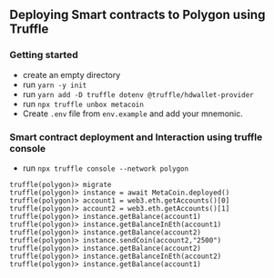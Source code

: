 ## Deploying Smart contracts to Polygon using Truffle

### Getting started
* create an empty directory
* run `yarn -y init`
* run `yarn add -D truffle dotenv @truffle/hdwallet-provider`
* run `npx truffle unbox metacoin`
* Create `.env` file from `env.example` and add your mnemonic.


### Smart contract deployment and Interaction using truffle console

* run  `npx truffle console --network polygon`

```console
truffle(polygon)> migrate
truffle(polygon)> instance = await MetaCoin.deployed()
truffle(polygon)> account1 = web3.eth.getAccounts()[0]
truffle(polygon)> account2 = web3.eth.getAccounts()[1]
truffle(polygon)> instance.getBalance(account1)
truffle(polygon)> instance.getBalanceInEth(account1)
truffle(polygon)> instance.getBalance(account2)
truffle(polygon)> instance.sendCoin(account2,"2500")
truffle(polygon)> instance.getBalance(account2)
truffle(polygon)> instance.getBalanceInEth(account2)
truffle(polygon)> instance.getBalance(account1)
```

